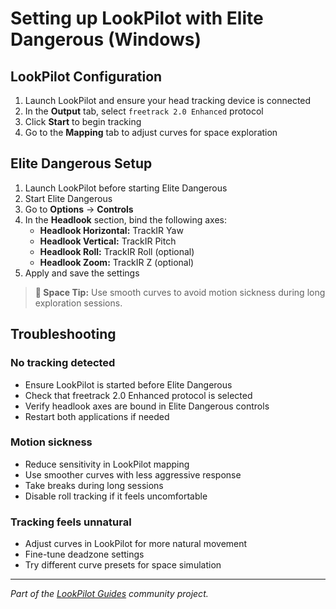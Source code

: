 # Setting up LookPilot with Elite Dangerous (Windows)

## LookPilot Configuration

1. Launch LookPilot and ensure your head tracking device is connected
2. In the **Output** tab, select `freetrack 2.0 Enhanced` protocol
3. Click **Start** to begin tracking
4. Go to the **Mapping** tab to adjust curves for space exploration

## Elite Dangerous Setup

1. Launch LookPilot before starting Elite Dangerous
2. Start Elite Dangerous
3. Go to **Options** → **Controls**
4. In the **Headlook** section, bind the following axes:
   - **Headlook Horizontal:** TrackIR Yaw
   - **Headlook Vertical:** TrackIR Pitch
   - **Headlook Roll:** TrackIR Roll (optional)
   - **Headlook Zoom:** TrackIR Z (optional)
5. Apply and save the settings

> **🚀 Space Tip:** Use smooth curves to avoid motion sickness during long exploration sessions.

## Troubleshooting

### No tracking detected
- Ensure LookPilot is started before Elite Dangerous
- Check that freetrack 2.0 Enhanced protocol is selected
- Verify headlook axes are bound in Elite Dangerous controls
- Restart both applications if needed

### Motion sickness
- Reduce sensitivity in LookPilot mapping
- Use smoother curves with less aggressive response
- Take breaks during long sessions
- Disable roll tracking if it feels uncomfortable

### Tracking feels unnatural
- Adjust curves in LookPilot for more natural movement
- Fine-tune deadzone settings
- Try different curve presets for space simulation

---

*Part of the [LookPilot Guides](https://github.com/Reblexis/lookpilot-guides) community project.* 